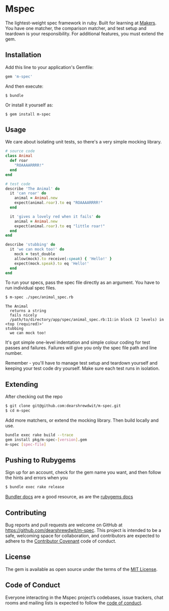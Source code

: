 # Mspec

The lightest-weight spec framework in ruby. Built for learning at [Makers](https://makers.tech). You have one matcher, the comparison matcher, and test setup and teardown is your responsibility. For additional features, you must extend the gem.

## Installation

Add this line to your application's Gemfile:

```ruby
gem 'm-spec'
```

And then execute:

    $ bundle

Or install it yourself as:

    $ gem install m-spec

## Usage

We care about isolating unit tests, so there's a very simple mocking library.

```ruby
# source code
class Animal
  def roar
    "ROAAAARRRR!"
  end
end

# test code
describe 'The Animal' do
  it 'can roar' do
    animal = Animal.new
    expect(animal.roar).to eq "ROAAAARRRR!"
  end

  it 'gives a lovely red when it fails' do
    animal = Animal.new
    expect(animal.roar).to eq "little roar!"
  end
end

describe 'stubbing' do
  it 'we can mock too!' do
    mock = test_double
    allow(mock).to receive(:speak) { 'Hello!' }
    expect(mock.speak).to eq 'Hello!'
  end
end
```

To run your specs, pass the spec file directly as an argument. You have to run individual spec files.

```sh
$ m-spec ./spec/animal_spec.rb
```

```
The Animal
  returns a string
  fails nicely
  /path/to/directory/app/spec/animal_spec.rb:11:in block (2 levels) in <top (required)>'
stubbing
  we can mock too!
```

It's got simple one-level indentation and simple colour coding for test passes and failures. Failures will give you only the spec file path and line number.

Remember - you'll have to manage test setup and teardown yourself and keeping your test code dry yourself. Make sure each test runs in isolation.

## Extending

After checking out the repo
```sh
$ git clone git@github.com:dearshrewdwit/m-spec.git
$ cd m-spec
```
Add more matchers, or extend the mocking library. Then build locally and use.
```sh
bundle exec rake build --trace
gem install pkg/m-spec-[version].gem
m-spec [spec-file]
```

## Pushing to Rubygems
Sign up for an account, check for the gem name you want, and then follow the hints and errors when you
```sh
$ bundle exec rake release
```

[Bundler docs](https://bundler.io/guides/creating_gem.html) are a good resource, as are the [rubygems docs](https://guides.rubygems.org/publishing/)

## Contributing

Bug reports and pull requests are welcome on GitHub at https://github.com/dearshrewdwit/m-spec. This project is intended to be a safe, welcoming space for collaboration, and contributors are expected to adhere to the [Contributor Covenant](http://contributor-covenant.org) code of conduct.

## License

The gem is available as open source under the terms of the [MIT License](https://opensource.org/licenses/MIT).

## Code of Conduct

Everyone interacting in the Mspec project’s codebases, issue trackers, chat rooms and mailing lists is expected to follow the [code of conduct](https://github.com/dearshrewdwit/m-spec/blob/master/CODE_OF_CONDUCT.md).
